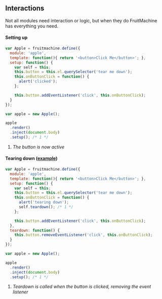 ## Interactions

Not all modules need interaction or logic, but when they do FruitMachine has everything you need.

#### Setting up

```js
var Apple = fruitmachine.define({
  module: 'apple',
  template: function(){ return '<button>Click Me</button>'; },
  setup: function() {
    var self = this;
    this.button = this.el.querySelector('tear me down');
    this.onButtonClick = function() {
      alert('clicked');
    };

    this.button.addEventListener('click', this.onButtonClick);
  }
});

var apple = new Apple();

apple
  .render()
  .inject(document.body)
  .setup(); /* 1 */
```

1. *The button is now active*

#### Tearing down ([example](http://wilsonpage.github.io/fruitmachine/example/interactions))

```js
var Apple = fruitmachine.define({
  module: 'apple',
  template: function(){ return '<button>Click Me</button>'; },
  setup: function() {
    var self = this;
    this.button = this.el.querySelector('tear me down');
    this.onButtonClick = function() {
      alert('tearing down');
      self.teardown(); /* 1 */
    };

    this.button.addEventListener('click', this.onButtonClick);
  },
  teardown: function() {
    this.button.removeEventListener('click', this.onButtonClick);
  }
});

var apple = new Apple();

apple
  .render()
  .inject(document.body)
  .setup(); /* 1 */
```

1. *Teardown is called when the button is clicked, removing the event listener*